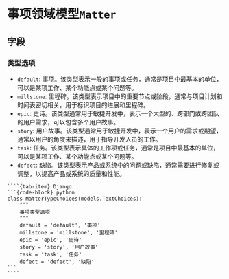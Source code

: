 # 事项领域模型`Matter`

## 字段


### 类型选项

- `default`: 事项。该类型表示一般的事项或任务，通常是项目中最基本的单位，可以是某项工作、某个功能点或某个问题等。
- `millstone`: 里程碑。该类型表示项目中的重要节点或阶段，通常与项目计划和时间表密切相关，用于标识项目的进展和里程碑。
- `epic`: 史诗。该类型通常用于敏捷开发中，表示一个大型的、跨部门或跨团队的用户需求，可以包含多个用户故事。
- `story`: 用户故事。该类型通常用于敏捷开发中，表示一个用户的需求或期望，通常以用户的角度来描述，用于指导开发人员的工作。
- `task`: 任务。该类型表示具体的工作项或任务，通常是项目中最基本的单位，可以是某项工作、某个功能点或某个问题等。
- `defect`: 缺陷。该类型表示产品或系统中的问题或缺陷，通常需要进行修复或调整，以提高产品或系统的质量和性能。

`````{tab-set}
````{tab-item} Django
```{code-block} python
class MatterTypeChoices(models.TextChoices):
    """
    事项类型选项
    """
    default = 'default', '事项'
    millstone = 'millstone', '里程碑'
    epic = 'epic', '史诗'
    story = 'story', '用户故事'
    task = 'task', '任务'
    defect = 'defect', '缺陷'
```
````
`````
